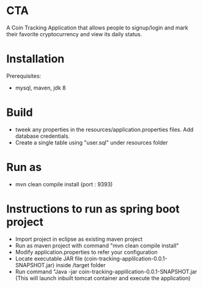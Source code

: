 # CTA
 A Coin Tracking Application that allows people to signup/login and mark their favorite cryptocurrency and view its daily status. 
 
# Installation
 Prerequisites:

 - mysql, maven, jdk 8 

# Build

- tweek any properties in the resources/application.properties files. Add database credentials.
- Create a single table using "user.sql" under resources folder

# Run as
 - mvn clean compile install (port : 9393)

# Instructions to run as spring boot project

- Import project in eclipse as existing maven project
- Run as maven project with command "mvn clean compile install"
- Modify application.properties to refer your configuration
- Locate executable JAR file (coin-tracking-applilcation-0.0.1-SNAPSHOT.jar) inside /target folder
- Run command "Java -jar coin-tracking-applilcation-0.0.1-SNAPSHOT.jar (This will launch inbuilt tomcat container and execute the application)
